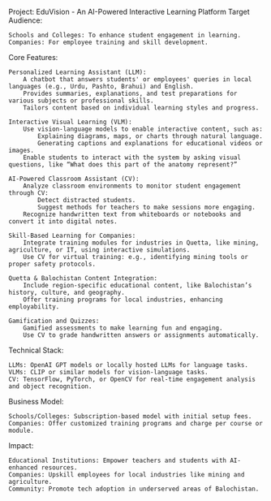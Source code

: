 Project: EduVision - An AI-Powered Interactive Learning Platform
Target Audience:

    Schools and Colleges: To enhance student engagement in learning.
    Companies: For employee training and skill development.

Core Features:

    Personalized Learning Assistant (LLM):
        A chatbot that answers students' or employees' queries in local languages (e.g., Urdu, Pashto, Brahui) and English.
        Provides summaries, explanations, and test preparations for various subjects or professional skills.
        Tailors content based on individual learning styles and progress.

    Interactive Visual Learning (VLM):
        Use vision-language models to enable interactive content, such as:
            Explaining diagrams, maps, or charts through natural language.
            Generating captions and explanations for educational videos or images.
        Enable students to interact with the system by asking visual questions, like “What does this part of the anatomy represent?”

    AI-Powered Classroom Assistant (CV):
        Analyze classroom environments to monitor student engagement through CV:
            Detect distracted students.
            Suggest methods for teachers to make sessions more engaging.
        Recognize handwritten text from whiteboards or notebooks and convert it into digital notes.

    Skill-Based Learning for Companies:
        Integrate training modules for industries in Quetta, like mining, agriculture, or IT, using interactive simulations.
        Use CV for virtual training: e.g., identifying mining tools or proper safety protocols.

    Quetta & Balochistan Content Integration:
        Include region-specific educational content, like Balochistan’s history, culture, and geography.
        Offer training programs for local industries, enhancing employability.

    Gamification and Quizzes:
        Gamified assessments to make learning fun and engaging.
        Use CV to grade handwritten answers or assignments automatically.

Technical Stack:

    LLMs: OpenAI GPT models or locally hosted LLMs for language tasks.
    VLMs: CLIP or similar models for vision-language tasks.
    CV: TensorFlow, PyTorch, or OpenCV for real-time engagement analysis and object recognition.

Business Model:

    Schools/Colleges: Subscription-based model with initial setup fees.
    Companies: Offer customized training programs and charge per course or module.

Impact:

    Educational Institutions: Empower teachers and students with AI-enhanced resources.
    Companies: Upskill employees for local industries like mining and agriculture.
    Community: Promote tech adoption in underserved areas of Balochistan.

